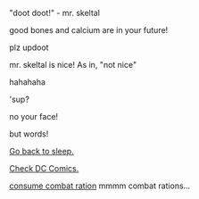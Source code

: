 "doot doot!" - mr. skeltal

good bones and calcium are in your future!

plz updoot

mr. skeltal is nice! As in, "not nice"

hahahaha

'sup?

no your face!

but words!

[Go back to sleep.](../sleep/marshmallow.md)

[Check DC Comics.](../DC-Comics/epic_DC_Character.md)

[consume combat ration](../combatration/combat_ration.md)
mmmm combat rations...
